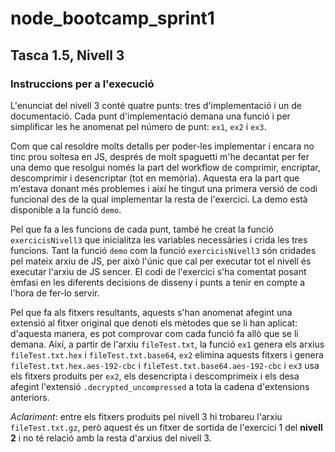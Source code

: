 # node_bootcamp_sprint1

## Tasca 1.5, Nivell 3

### Instruccions per a l'execució

L'enunciat del nivell 3 conté quatre punts: tres d'implementació i un de documentació. Cada punt d'implementació demana una funció i per simplificar les he anomenat pel número de punt: `ex1`, `ex2` i `ex3`.

Com que cal resoldre molts detalls per poder-les implementar i encara no tinc prou soltesa en JS, després de molt spaguetti m'he decantat per fer una demo que resolgui només la part del workflow de comprimir, encriptar, descomprimir i desencriptar (tot en memòria). Aquesta era la part que m'estava donant més problemes i així he tingut una primera versió de codi funcional des de la qual implementar la resta de l'exercici. La demo està disponible a la funció `demo`.

Pel que fa a les funcions de cada punt, també he creat la funció `exercicisNivell3` que inicialitza les variables necessàries i crida les tres funcions. Tant la funció `demo` com la funció `exercicisNivell3` són cridades pel mateix arxiu de JS, per això l'únic que cal per executar tot el nivell és executar l'arxiu de JS sencer. El codi de l'exercici s'ha comentat posant èmfasi en les diferents decisions de disseny i punts a tenir en compte a l'hora de fer-lo servir.

Pel que fa als fitxers resultants, aquests s'han anomenat afegint una extensió al fitxer original que denoti els mètodes que se li han aplicat: d'aquesta manera, es pot comprovar com cada funció fa allò que se li demana. Així, a partir de l'arxiu `fileTest.txt`, la funció `ex1` genera els arxius `fileTest.txt.hex` i `fileTest.txt.base64`, `ex2` elimina aquests fitxers i genera `fileTest.txt.hex.aes-192-cbc` i `fileTest.txt.base64.aes-192-cbc` i `ex3` usa els fitxers produits per `ex2`, els desencripta i descomprimeix i els desa afegint l'extensió `.decrypted_uncompressed` a tota la cadena d'extensions anteriors.

_Aclariment_: entre els fitxers produits pel nivell 3 hi trobareu l'arxiu `fileTest.txt.gz`, però aquest és un fitxer de sortida de l'exercici 1 del **nivell 2** i no té relació amb la resta d'arxius del nivell 3.